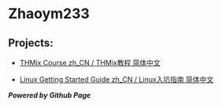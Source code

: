 # Zhaoym233

## Projects:

- [THMix Course zh_CN / THMix教程 简体中文](https://zhaoym233.github.io/thmixCourse)

- [Linux Getting Started Guide zh_CN / Linux入坑指南 简体中文](https://zhaoym233.github.io/LinuxGettingStartedGuide/)

***Powered by Github Page***
